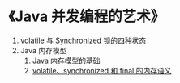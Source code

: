 #   《Java 并发编程的艺术》

1.  [volatile 与 Synchronized 锁的四种状态](../books/concurrency-1.md)
1.  Java 内存模型
    1.  [Java 内存模型的基础](../books/concurrency-2.md)
    1.  [volatile、synchronized 和 final 的内存语义](../books/concurrency-3.md)